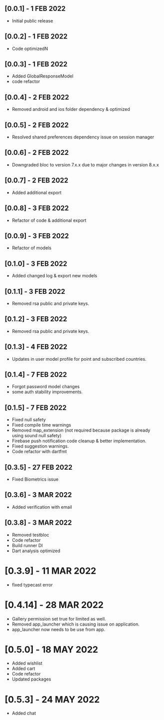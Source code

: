 ## [0.0.1] - 1 FEB 2022
- Initial public release

## [0.0.2] - 1 FEB 2022
- Code optimizedN

## [0.0.3] - 1 FEB 2022
- Added GlobalResponseModel
- code refactor

## [0.0.4] - 2 FEB 2022
- Removed android and ios folder dependency & optimized

## [0.0.5] - 2 FEB 2022
- Resolved shared preferences dependency issue on session manager

## [0.0.6] - 2 FEB 2022
- Downgraded bloc to version 7.x.x due to major changes in version 8.x.x

## [0.0.7] - 2 FEB 2022
- Added additional export

## [0.0.8] - 3 FEB 2022
- Refactor of code & additional export

## [0.0.9] - 3 FEB 2022
- Refactor of models

## [0.1.0] - 3 FEB 2022
- Added changed log & export new models

## [0.1.1] - 3 FEB 2022
- Removed rsa public and private keys.

## [0.1.2] - 3 FEB 2022
- Removed rsa public and private keys.

## [0.1.3] - 4 FEB 2022
- Updates in user model profile for point and subscribed countries.

## [0.1.4] - 7 FEB 2022
 - Forgot password model changes
 - some auth stability improvements.

## [0.1.5] - 7 FEB 2022
- Fixed null safety
- Fixed compile time warnings
- Removed map_extension (not required because package is already using sound null safety)
- Firebase push notification code cleanup & better implementation.
- Fixed suggestion warnings.
- Code refactor with dartfmt


## [0.3.5] - 27 FEB 2022
- Fixed Biometrics issue

## [0.3.6] - 3 MAR 2022
- Added verification with email

## [0.3.8] - 3 MAR 2022
- Removed testbloc
- Code refactor
- Build runner DI
- Dart analysis optimized

# [0.3.9] - 11 MAR 2022
- fixed typecast error

# [0.4.14] - 28 MAR 2022
- Gallery permission set true for limited as well.
- Removed app_launcher which is causing issue on application.
- app_launcher now needs to be use from app.

# [0.5.0] - 18 MAY 2022
- Added wishlist
- Added cart
- Code refactor
- Updated packages

# [0.5.3] - 24 MAY 2022
- Added chat